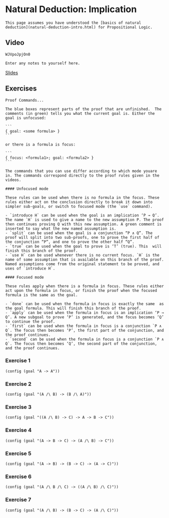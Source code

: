 # Natural Deduction: Implication

```aside
This page assumes you have understood the [basics of natural deduction](natural-deduction-intro.html) for Propositional Logic.
```

## Video

```youtube
WJVpoJpjOn0
```

```textbox {id=proof-implication-notes1}
Enter any notes to yourself here.
```

[Slides](week04-slides.pdf)

## Exercises

````details
Proof Commands...

The blue boxes represent parts of the proof that are unfinished.  The comments (in green) tells you what the current goal is. Either the goal is unfocused:

```
{ goal: <some formula> }
```

or there is a formula is focus:

```
{ focus: <formula1>; goal: <formula2> }
```

The commands that you can use differ according to which mode youare in. The commands correspond directly to the proof rules given in the videos.

#### Unfocused mode

These rules can be used when there is no formula in the focus. These rules either act on the conclusion directly to break it down into simpler sub-goals, or switch to focused mode (the `use` command).

- `introduce H` can be used when the goal is an implication ‘P → Q’. The name `H` is used to give a name to the new assumption P. The proof then continues proving Q with this new assumption. A green comment is inserted to say what the new named assumption is.
- `split` can be used when the goal is a conjunction “P ∧ Q”. The proof will split into two sub-proofs, one to prove the first half of the conjunction “P”, and one to prove the other half “Q”.
- `true` can be used when the goal to prove is ‘T’ (true). This  will finish this branch of the proof.
- `use H` can be used whenever there is no current focus. `H` is the name of some assumption that is available on this branch of the proof. Named assumptions come from the original statement to be proved, and uses of `introduce H`.

#### Focused mode

These rules apply when there is a formula in focus. These rules either act upon the formula in focus, or finish the proof when the focused formula is the same as the goal.

- `done` can be used when the formula in focus is exactly the same  as the goal formula. This will finish this branch of the proof.
- `apply` can be used when the formula in focus is an implication ‘P → Q’. A new subgoal to prove ‘P’ is generated, and the focus becomes ‘Q’ to continue the proof.
- `first` can be used when the formula in focus is a conjunction `P ∧ Q`. The focus then becomes ‘P’, the first part of the conjunction, and the proof continues.
- `second` can be used when the formula in focus is a conjunction `P ∧ Q`. The focus then becomes ‘Q’, the second part of the conjunction, and the proof continues.
````

### Exercise 1

```focused-nd {id=implies-ex1}
(config (goal "A -> A"))
```

### Exercise 2

```focused-nd {id=implies-ex2}
(config (goal "(A /\ B) -> (B /\ A)"))
```

### Exercise 3

```focused-nd {id=implies-ex3}
(config (goal "((A /\ B) -> C) -> A -> B -> C"))
```

### Exercise 4

```focused-nd {id=implies-ex4}
(config (goal "(A -> B -> C) -> (A /\ B) -> C"))
```

### Exercise 5

```focused-nd {id=implies-ex5}
(config (goal "(A -> B) -> (B -> C) -> (A -> C)"))
```

### Exercise 6

```focused-nd {id=implies-ex6}
(config (goal "(A /\ B /\ C) -> ((A /\ B) /\ C)"))
```

### Exercise 7

```focused-nd {id=implies-ex7}
(config (goal "(A /\ B) -> (B -> C) -> (A /\ C)"))
```
